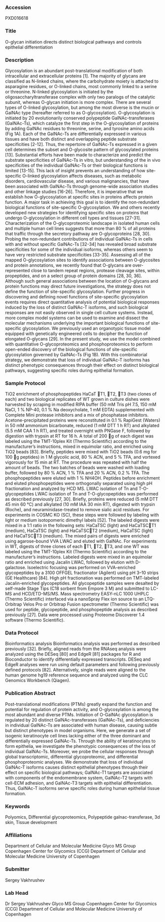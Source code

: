 ### Accession
PXD016618

### Title
O-glycan initiation directs distinct biological pathways and controls epithelial differentiation

### Description
Glycosylation is an abundant post-translational modification of both intracellular and extracellular proteins [1]. The majority of glycans are classified as N-linked chains, where the carbohydrate moiety is attached to asparagine residues, or O-linked chains, most commonly linked to a serine or threonine. N-linked glycosylation is initiated by the oligosaccharyltransferase complex with only two paralogs of the catalytic subunit, whereas O-glycan initiation is more complex. There are several types of O-linked glycosylation, but among the most diverse is the mucin or GalNAc type (hereafter referred to as O-glycosylation). O-glycosylation is initiated by 20 evolutionarily conserved polypeptide GalNAc-transferases (GalNAc-Ts), which catalyze the first step in the O-glycosylation of proteins by adding GalNAc residues to threonine, serine, and tyrosine amino acids (Fig 1A). Each of the GalNAc-Ts are differentially expressed in various tissues and have both distinct and overlapping peptide substrate specificities [2-12]. Thus, the repertoire of GalNAc-Ts expressed in a given cell determines the subset and O-glycosite pattern of glycosylated proteins [13]. Substantial efforts have been made to characterize and predict the substrate specificities of GalNAc-Ts in vitro, but understanding of the in vivo specificities of the individual GalNAc-Ts or their biological functions is limited [13-15]. This lack of insight prevents an understanding of how site-specific O-linked glycosylation affects diseases, such as metabolic disorders, cardiovascular disease, and various malignancies, that have been associated with GalNAc-Ts through genome-wide association studies and other linkage studies [16-26]. Therefore, it is imperative that we establish how O-glycosylation at specific sites in proteins affects protein function. A major task in achieving this goal is to identify the non-redundant biological functions of site-specific O-glycosylation.  We and others recently developed new strategies for identifying specific sites on proteins that undergo O-glycosylation in different cell types and tissues [27-31]. Characterization of the O-glycoproteomic landscape in isolated human cells and multiple human cell lines suggests that more than 80 % of all proteins that traffic through the secretory pathway are O-glycoproteins [28, 30]. Probing the non-redundant contributions of individual GalNAc-Ts in cells with and without specific GalNAc-Ts [32-34] has revealed broad substrate specificities for some of the individual isoforms, whereas others seem to have very restricted substrate specificities [33-35]. Assessing all of the mapped O-glycosylation sites to identify associations between O-glycosites and protein annotations, we recently found that O-glycans are over-represented close to tandem repeat regions, protease cleavage sites, within propeptides, and on a select group of protein domains [28, 30, 36]. Although such general associations between the location of O-glycans and protein functions may direct future investigations, the strategy does not define the function of site-specific glycosylation. Further progress in discovering and defining novel functions of site-specific glycosylation events requires direct quantitative analysis of potential biological responses induced by the loss of distinct GalNAc-T isoforms, and such biological responses are not easily observed in single cell culture systems. Instead, more complex model systems can be used to examine and dissect the molecular mechanisms underlying the important biological functions of site-specific glycosylation. We previously used an organotypic tissue model equipped with genetically engineered cells to decipher the function of elongated O-glycans [29]. In the present study, we use the model combined with quantitative O-glycoproteomics and phosphoproteomics to perform open-ended discovery of the biological functions of site-specific glycosylation governed by GalNAc-Ts (Fig 1B). With this combinatorial strategy, we demonstrate that loss of individual GalNAc-T isoforms has distinct phenotypic consequences through their effect on distinct biological pathways, suggesting specific roles during epithelial formation.

### Sample Protocol
TiO2 enrichment of phosphopeptides HaCaT T1, T2, T3 (two clones of each) and two biological replicates of WT grown in culture dishes were harvested by scraping in modified RIPA buffer (50 mM Tris pH 7.5, 150 mM NaCl, 1 % NP-40, 0.1 % Na deoxycholate, 1 mM EDTA) supplemented with Complete Mini protease inhibitors and a mix of phosphatase inhibitors. Acetone-precipitated proteins were reconstituted in 0.1 % RapiGest (Waters) in 50 mM ammonium bicarbonate, reduced (1 mM DTT 1 h RT) and alkylated (5.5 mM CAA 1 h RT), and treated overnight with PNGase F, followed by digestion with trypsin at RT for 16 h. A total of 200 g of each digest was labeled using the TMT-10plex Kit (Thermo Scientific) according to the manufacturer’s instructions, mixed in equimolar ratio, and enriched using TiO2 beads [83]. Briefly, peptides were mixed with TiO2 beads (0.6 mg for 100 g peptides) in 1 M glycolic acid, 80 % ACN, and 5 % TFA, and vortexed vigorously for 15 min at RT. The procedure was repeated with half the amount of beads. The two batches of beads were washed with loading buffer, followed by 80 % ACN, 1 % TFA and 20 % ACN, 0.2 % TFA. The phosphopeptides were eluted with 1 % NH4OH. Peptides before enrichment and eluted phosphopeptides were orthogonally separated using high pH fractionation and analyzed by HCD MS.  LWAC isolation of Tn and T-O-glycopeptides LWAC isolation of Tn and T-O-glycopeptides was performed as described previously [27, 30]. Briefly, proteins were reduced (5 mM DTT 45 min 60 °C) and alkylated (10 mM IAA 30 min RT), digested with trypsin (Roche), and neuraminidase-treated to remove sialic acid residues. For experiments in COSMC KO (SC), these steps were followed by labeling with light or medium isotopomeric dimethyl labels [52]. The labeled digests were mixed in a 1:1 ratio in the following sets: HaCaTSC (light) and HaCaTSCT1 (medium), HaCaTSC (light) and HaCaTSCT2 (medium), HaCaTSC (light) and HaCaTSCT3 (medium). The mixed pairs of digests were enriched using agarose-bound VVA LWAC and eluted with GalNAc. For experiments in WT, digests of three clones of each T1, T2, T3, and one WT was labeled using the TMT-10plex Kit (Thermo Scientific) according to the manufacturer’s instructions. Labeled digests were mixed in an equimolar ratio and enriched using Jacalin LWAC, followed by elution with D-galactose. Isoelectric focusing was performed on VVA-enriched glycopeptides by a 3100 OFFGEL fractionator (Agilent) using pH 3–10 strips (GE Healthcare) [84]. High pH fractionation was performed on TMT-labeled Jacalin-enriched glycopeptides. All glycopeptide samples were desalted by self-made Stage Tips (C18 sorbent from Empore 3 M) and submitted to LC-MS and HCD/ETD-MS/MS.  Mass spectrometry EASY-nLC 1000 UHPLC (Thermo Scientific) interfaced via a nanoSpray Flex ion source to an LTQ-Orbitrap Velos Pro or Orbitrap Fusion spectrometer (Thermo Scientific) was used for peptide, glycopeptide, and phosphopeptide analysis as described previously [27]. Data were processed using Proteome Discoverer 1.4 software (Thermo Scientific).

### Data Protocol
Bioinformatics analysis Bioinformatics analysis was performed as described previously [32]. Briefly, aligned reads from the RNAseq analysis were analyzed using the DESeq [80] and EdgeR [81] packages for R and Bioconductor to identify differentially expressed transcripts. DESeq and EdgeR analyses were run using default parameters and following previously defined protocols [82]. Alternatively, single reads were aligned to the human genome hg19 reference sequence and analyzed using the CLC Genomics Workbench (Qiagen).

### Publication Abstract
Post-translational modifications (PTMs) greatly expand the function and potential for regulation of protein activity, and O-glycosylation is among the most abundant and diverse PTMs. Initiation of O-GalNAc glycosylation is regulated by 20 distinct GalNAc-transferases (GalNAc-Ts), and deficiencies in individual GalNAc-Ts are associated with human disease, causing subtle but distinct phenotypes in model organisms. Here, we generate a set of isogenic keratinocyte cell lines lacking either of the three dominant and differentially expressed GalNAc-Ts. Through the ability of keratinocytes to form epithelia, we investigate the phenotypic consequences of the loss of individual GalNAc-Ts. Moreover, we probe the cellular responses through global transcriptomic, differential glycoproteomic, and differential phosphoproteomic analyses. We demonstrate that loss of individual GalNAc-T isoforms causes distinct epithelial phenotypes through their effect on specific biological pathways; GalNAc-T1 targets are associated with components of the endomembrane system, GalNAc-T2 targets with cell-ECM adhesion, and GalNAc-T3 targets with epithelial differentiation. Thus, GalNAc-T isoforms serve specific roles during human epithelial tissue formation.

### Keywords
Polyomics, Differential glycoproteomics, Polypeptide galnac-transferase, 3d skin, Tissue development

### Affiliations
Department of Cellular and Molecular Medicine
Glyco MS Group Copenhagen Center for Glycomics (CCG) Department of Cellular and Molecular Medicine  University of Copenhagen

### Submitter
Sergey Vakhrushev

### Lab Head
Dr Sergey Vakhrushev
Glyco MS Group Copenhagen Center for Glycomics (CCG) Department of Cellular and Molecular Medicine  University of Copenhagen


